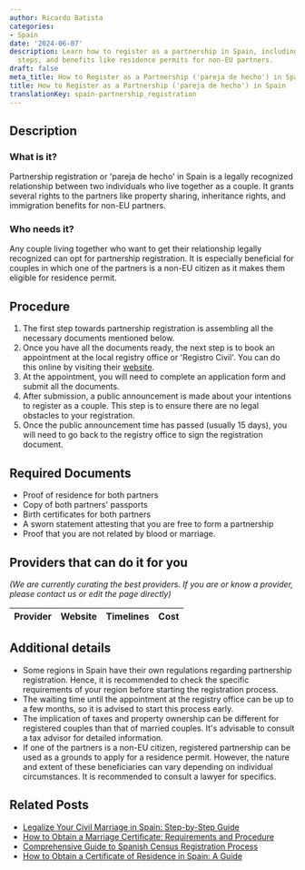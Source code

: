 ```yaml
---
author: Ricardo Batista
categories:
- Spain
date: '2024-06-07'
description: Learn how to register as a partnership in Spain, including required documents,
  steps, and benefits like residence permits for non-EU partners.
draft: false
meta_title: How to Register as a Partnership ('pareja de hecho') in Spain
title: How to Register as a Partnership ('pareja de hecho') in Spain
translationKey: spain-partnership_registration
---
```





## Description

### What is it?
Partnership registration or 'pareja de hecho' in Spain is a legally recognized relationship between two individuals who live together as a couple. It grants several rights to the partners like property sharing, inheritance rights, and immigration benefits for non-EU partners.

### Who needs it?
Any couple living together who want to get their relationship legally recognized can opt for partnership registration. It is especially beneficial for couples in which one of the partners is a non-EU citizen as it makes them eligible for residence permit.

## Procedure

1. The first step towards partnership registration is assembling all the necessary documents mentioned below.
2. Once you have all the documents ready, the next step is to book an appointment at the local registry office or 'Registro Civil'. You can do this online by visiting their [website](https://www.mjusticia.gob.es/es).
3. At the appointment, you will need to complete an application form and submit all the documents.
4. After submission, a public announcement is made about your intentions to register as a couple. This step is to ensure there are no legal obstacles to your registration.
5. Once the public announcement time has passed (usually 15 days), you will need to go back to the registry office to sign the registration document.

## Required Documents

- Proof of residence for both partners
- Copy of both partners' passports
- Birth certificates for both partners
- A sworn statement attesting that you are free to form a partnership
- Proof that you are not related by blood or marriage.

## Providers that can do it for you

_(We are currently curating the best providers. If you are or know a provider, please contact us or edit the page directly)_

| Provider        |     Website     |     Timelines    |       Cost      |
| :-------------: | :-------------: |  :-------------: | :-------------: |

## Additional details

- Some regions in Spain have their own regulations regarding partnership registration. Hence, it is recommended to check the specific requirements of your region before starting the registration process.
- The waiting time until the appointment at the registry office can be up to a few months, so it is advised to start this process early.
- The implication of taxes and property ownership can be different for registered couples than that of married couples. It's advisable to consult a tax advisor for detailed information.
- If one of the partners is a non-EU citizen, registered partnership can be used as a grounds to apply for a residence permit. However, the nature and extent of these beneficiaries can vary depending on individual circumstances. It is recommended to consult a lawyer for specifics.

## Related Posts

- [Legalize Your Civil Marriage in Spain: Step-by-Step Guide](https://tramitit.com/guides/spain/civil_marriage_application/)
- [How to Obtain a Marriage Certificate: Requirements and Procedure](https://tramitit.com/guides/spain/marriage_certificate/)
- [Comprehensive Guide to Spanish Census Registration Process](https://tramitit.com/guides/spain/census_registration/)
- [How to Obtain a Certificate of Residence in Spain: A Guide](https://tramitit.com/guides/spain/certificate_of_residence/)